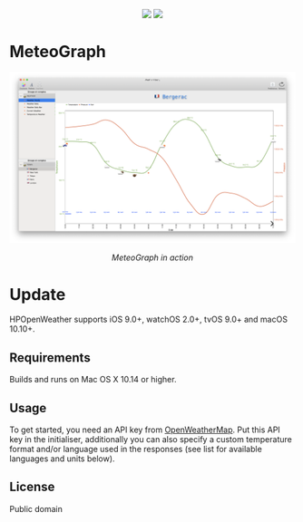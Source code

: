 <p align="center">
<img src="https://img.shields.io/badge/Swift-5.0-orange.svg" />
<img src="https://img.shields.io/badge/platforms-mac-brightgreen.svg?style=flat" />
</p>




MeteoGraph
========

<p align="center">
<img src="Doc/Capture1.png" alt="Sample">
<p align="center">
<em>MeteoGraph in action</em>
</p>
</p>



# Update

HPOpenWeather supports iOS 9.0+, watchOS 2.0+, tvOS 9.0+ and macOS 10.10+. 




Requirements
------------
Builds and runs on Mac OS X 10.14 or higher. 







Usage
-----
To get started, you need an API key from [OpenWeatherMap](https://openweathermap.org). Put this API key in the initialiser, additionally you can also specify a custom temperature format and/or language used in the responses (see list for available languages and units below).



License
-------
Public domain




